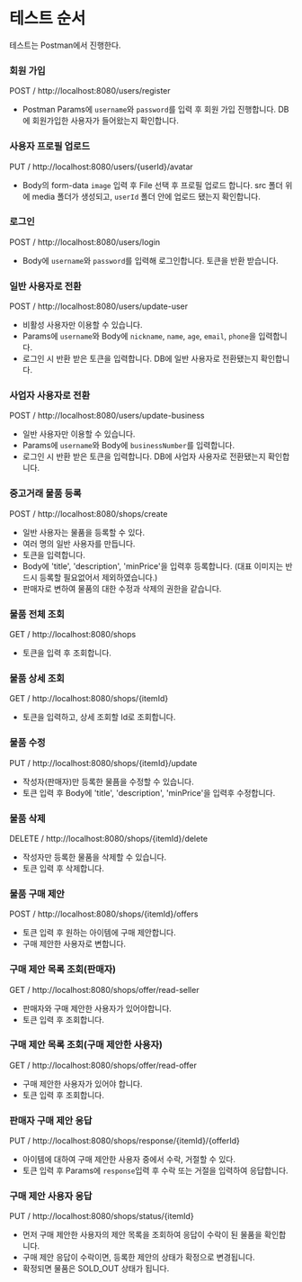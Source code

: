 # 테스트 순서
테스트는 Postman에서 진행한다.

### 회원 가입
POST / http://localhost:8080/users/register
- Postman Params에 `username`와 `password`를 입력 후 회원 가입 진행합니다. DB에 회원가입한 사용자가 들어왔는지 확인합니다.

### 사용자 프로필 업로드
PUT / http://localhost:8080/users/{userId}/avatar
- Body의 form-data `image` 입력 후 File 선택 후 프로필 업로드 합니다.
  src 폴더 위에 media 폴더가 생성되고, `userId` 폴더 안에 업로드 됐는지 확인합니다.

### 로그인
POST / http://localhost:8080/users/login 
- Body에 `username`와 `password`를 입력해 로그인합니다. 토큰을 반환 받습니다.

### 일반 사용자로 전환
POST / http://localhost:8080/users/update-user 
- 비활성 사용자만 이용할 수 있습니다.
- Params에 `username`와 Body에 `nickname`, `name`, `age`, `email`, `phone`을 입력합니다.
- 로그인 시 반환 받은 토큰을 입력합니다.
  DB에 일반 사용자로 전환됐는지 확인합니다.

### 사업자 사용자로 전환
POST / http://localhost:8080/users/update-business 
- 일반 사용자만 이용할 수 있습니다.
- Params에 `username`와 Body에 `businessNumber`를 입력합니다.
- 로그인 시 반환 받은 토큰을 입력합니다.
  DB에 사업자 사용자로 전환됐는지 확인합니다.

### 중고거래 물품 등록
POST / http://localhost:8080/shops/create
- 일반 사용자는 물품을 등록할 수 있다.
- 여러 명의 일반 사용자를 만듭니다.
- 토큰을 입력합니다.
- Body에 'title', 'description', 'minPrice'을 입력후 등록합니다. (대표 이미지는 반드시 등록할 필요없어서 제외하였습니다.)
- 판매자로 변하여 물품의 대한 수정과 삭제의 권한을 같습니다.

### 물품 전체 조회
GET / http://localhost:8080/shops
- 토큰을 입력 후 조회합니다. 

### 물품 상세 조회
GET / http://localhost:8080/shops/{itemId}
- 토큰을 입력하고, 상세 조회할 Id로 조회합니다.

### 물품 수정
PUT /  http://localhost:8080/shops/{itemId}/update
- 작성자(판매자)만 등록한 물픔을 수정할 수 있습니다.
- 토큰 입력 후 Body에 'title', 'description', 'minPrice'을 입력후 수정합니다.

### 물품 삭제
DELETE / http://localhost:8080/shops/{itemId}/delete
- 작성자만 등록한 물품을 삭제할 수 있습니다.
- 토큰 입력 후 삭제합니다.

### 물품 구매 제안
POST / http://localhost:8080/shops/{itemId}/offers
- 토큰 입력 후 원하는 아이템에 구매 제안합니다. 
- 구매 제안한 사용자로 변합니다.

### 구매 제안 목록 조회(판매자)
GET / http://localhost:8080/shops/offer/read-seller
- 판매자와 구매 제안한 사용자가 있어야합니다.
- 토큰 입력 후 조회합니다.

### 구매 제안 목록 조회(구매 제안한 사용자)
GET / http://localhost:8080/shops/offer/read-offer
- 구매 제안한 사용자가 있어야 합니다.
- 토큰 입력 후 조회합니다.

### 판매자 구매 제안 응답
PUT / http://localhost:8080/shops/response/{itemId}/{offerId}
- 아이템에 대하여 구매 제안한 사용자 중에서 수락, 거절할 수 있다.
- 토큰 입력 후 Params에 `response`입력 후 수락 또는 거절을 입력하여 응답합니다.

### 구매 제안 사용자 응답
PUT / http://localhost:8080/shops/status/{itemId}
- 먼저 구매 제안한 사용자의 제안 목록을 조회하여 응답이 수락이 된 물품을 확인합니다.
- 구매 제안 응답이 수락이면, 등록한 제안의 상태가 확정으로 변경됩니다.
- 확정되면 물품은 SOLD_OUT 상태가 됩니다.


